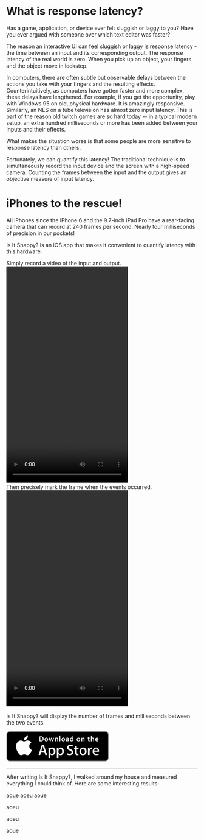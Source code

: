 # What is response latency?

Has a game, application, or device ever felt sluggish or laggy to you?  Have you ever argued with someone over which text editor was faster?

The reason an interactive UI can feel sluggish or laggy is response latency - the time between an input and its corresponding output.  The response latency of the real world is zero.  When you pick up an object, your fingers and the object move in lockstep.

In computers, there are often subtle but observable delays between the actions you take with your fingers and the resulting effects.  Counterintuitively, as computers have gotten faster and more complex, these delays have lengthened.  For example, if you get the opportunity, play with Windows 95 on old, physical hardware.  It is amazingly responsive.  Similarly, an NES on a tube television has almost zero input latency.  This is part of the reason old twitch games are so hard today -- in a typical modern setup, an extra hundred milliseconds or more has been added between your inputs and their effects.

What makes the situation worse is that some people are more sensitive to response latency than others.

Fortunately, we can quantify this latency!  The traditional technique is to simultaneously record the input device and the screen with a high-speed camera.  Counting the frames between the input and the output gives an objective measure of input latency.

# iPhones to the rescue!

All iPhones since the iPhone 6 and the 9.7-inch iPad Pro have a rear-facing camera that can record at 240 frames per second.  Nearly four milliseconds of precision in our pockets!

Is It Snappy? is an iOS app that makes it convenient to quantify latency with this hardware.

<div class="video-block">
<span class="caption">Simply record a video of the input and output.</span>

<div class="video-container">
<video controls="true" width="320" height="568" src="https://s3-us-west-2.amazonaws.com/isitsnappy/movies/capture.mp4">
</video>
</div>
</div>

<div class="video-block">
<span class="caption">Then precisely mark the frame when the events occurred.</span>

<div class="video-container">
<video controls="true" width="320" height="568" src="https://s3-us-west-2.amazonaws.com/isitsnappy/movies/mark.mp4">
</video>
</div>
</div>

Is It Snappy? will display the number of frames and milliseconds between the two events.

<div class="download-badge">
<a href="https://itunes.apple.com/us/app/is-it-snappy/id1219667593?ls=1&amp;mt=8">
<img alt="Download on the App Store" src="/img/Download_on_the_App_Store_Badge_US-UK_135x40.svg" />
</a>
</div>

---

After writing Is It Snappy?, I walked around my house and measured everything I could think of.  Here are some interesting results:

aoue
aoeu
aoue

aoeu

aoeu

aoue


